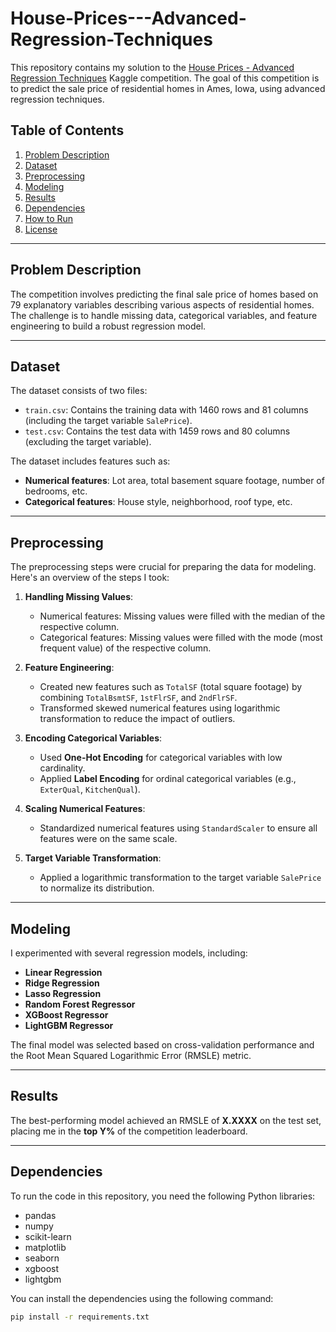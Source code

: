 # House-Prices---Advanced-Regression-Techniques



This repository contains my solution to the [House Prices - Advanced Regression Techniques](https://www.kaggle.com/c/house-prices-advanced-regression-techniques) Kaggle competition. The goal of this competition is to predict the sale price of residential homes in Ames, Iowa, using advanced regression techniques.

## Table of Contents
1. [Problem Description](#problem-description)
2. [Dataset](#dataset)
3. [Preprocessing](#preprocessing)
4. [Modeling](#modeling)
5. [Results](#results)
6. [Dependencies](#dependencies)
7. [How to Run](#how-to-run)
8. [License](#license)

---

## Problem Description
The competition involves predicting the final sale price of homes based on 79 explanatory variables describing various aspects of residential homes. The challenge is to handle missing data, categorical variables, and feature engineering to build a robust regression model.

---

## Dataset
The dataset consists of two files:
- `train.csv`: Contains the training data with 1460 rows and 81 columns (including the target variable `SalePrice`).
- `test.csv`: Contains the test data with 1459 rows and 80 columns (excluding the target variable).

The dataset includes features such as:
- **Numerical features**: Lot area, total basement square footage, number of bedrooms, etc.
- **Categorical features**: House style, neighborhood, roof type, etc.

---

## Preprocessing
The preprocessing steps were crucial for preparing the data for modeling. Here's an overview of the steps I took:

1. **Handling Missing Values**:
   - Numerical features: Missing values were filled with the median of the respective column.
   - Categorical features: Missing values were filled with the mode (most frequent value) of the respective column.

2. **Feature Engineering**:
   - Created new features such as `TotalSF` (total square footage) by combining `TotalBsmtSF`, `1stFlrSF`, and `2ndFlrSF`.
   - Transformed skewed numerical features using logarithmic transformation to reduce the impact of outliers.

3. **Encoding Categorical Variables**:
   - Used **One-Hot Encoding** for categorical variables with low cardinality.
   - Applied **Label Encoding** for ordinal categorical variables (e.g., `ExterQual`, `KitchenQual`).

4. **Scaling Numerical Features**:
   - Standardized numerical features using `StandardScaler` to ensure all features were on the same scale.

5. **Target Variable Transformation**:
   - Applied a logarithmic transformation to the target variable `SalePrice` to normalize its distribution.

---

## Modeling
I experimented with several regression models, including:
- **Linear Regression**
- **Ridge Regression**
- **Lasso Regression**
- **Random Forest Regressor**
- **XGBoost Regressor**
- **LightGBM Regressor**

The final model was selected based on cross-validation performance and the Root Mean Squared Logarithmic Error (RMSLE) metric.

---

## Results
The best-performing model achieved an RMSLE of **X.XXXX** on the test set, placing me in the **top Y%** of the competition leaderboard.

---

## Dependencies
To run the code in this repository, you need the following Python libraries:
- pandas
- numpy
- scikit-learn
- matplotlib
- seaborn
- xgboost
- lightgbm

You can install the dependencies using the following command:
```bash
pip install -r requirements.txt
